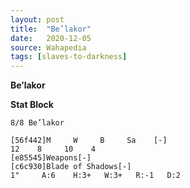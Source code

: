 ```yaml
---
layout: post
title:  "Be’lakor"
date:   2020-12-05
source: Wahapedia
tags: [slaves-to-darkness]
---
```


**Be’lakor**

**Stat Block**
```
8/8 Be’lakor
```

```
[56f442]M     W     B     Sa    [-]
12    8     10    4     
[e85545]Weapons[-]
[c6c930]Blade of Shadows[-]
1"     A:6    H:3+   W:3+   R:-1   D:2   
```


